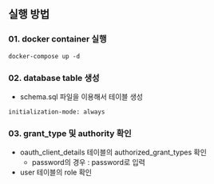 ## 실행 방법

### 01. docker container 실행
```
docker-compose up -d
```

### 02. database table 생성
* schema.sql 파일을 이용해서 테이블 생성
```
initialization-mode: always
```

### 03. grant_type 및 authority 확인
* oauth_client_details 테이블의 authorized_grant_types 확인
    * password의 경우 : password로 입력
* user 테이블의 role 확인


